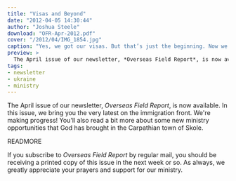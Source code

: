 ```yaml
---
title: "Visas and Beyond"
date: "2012-04-05 14:30:44"
author: "Joshua Steele"
download: "OFR-Apr-2012.pdf"
cover: "/2012/04/IMG_1854.jpg"
caption: "Yes, we got our visas. But that’s just the beginning. Now we have to register..."
preview: >
  The April issue of our newsletter, *Overseas Field Report*, is now available. In this issue, we bring you the very latest on the immigration front. We're making progress! You'll also read a bit more about some new ministry opportunities that God has brought in the Carpathian town of Skole.
tags:
- newsletter
- ukraine
- ministry
---
```


The April issue of our newsletter, *Overseas Field Report*, is now available. In this issue, we bring you the very latest on the immigration front. We're making progress! You'll also read a bit more about some new ministry opportunities that God has brought in the Carpathian town of Skole.

READMORE

If you subscribe to *Overseas Field Report* by regular mail, you should be receiving a printed copy of this issue in the next week or so. As always, we greatly appreciate your prayers and support for our ministry.
